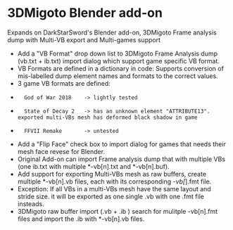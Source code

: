 # 3DMigoto Blender add-on
Expands on DarkStarSword's Blender add-on, 3DMigoto Frame analysis dump with Multi-VB export and Multi-games support

- Add a "VB Format" drop down list to 3DMigoto Frame Analysis dump (vb.txt + ib.txt) import dialog which support game specific VB format.
- VB Formats are defined in a dictionary in code: Supports conversion of mis-labelled dump element names and formats to the correct values. 
- 3 game VB formats are defined:
-       God of War 2018    -> lightly tested
-       State of Decay 2   -> has an unknown element "ATTRIBUTE13". exported multi-VBs mesh has deformed black shadow in game
-       FFVII Remake       -> untested  
-  Add a "Flip Face" check box to import dialog for games that needs their mesh face revese for Blender.
-  Original Add-on can import Frame analysis dump that with multiple VBs  (one ib.txt  with multiple *-vb[n].txt and *-vb[n].buf). 
-  Add support for exporting Multi-VBs mesh as raw buffers, create multiple *-vb[n].vb files, each with its corresponding *-vb[*].fmt file. 
-  Exception: If all VBs in a multi-VBs mesh have the same layout and stride size. it will be exported as one single .vb with one .fmt file insteads.
-  3DMigoto raw buffer import (.vb + .ib ) search for mulitple -vb[n].fmt files and import the .ib with *-vb[n].vb files.   
